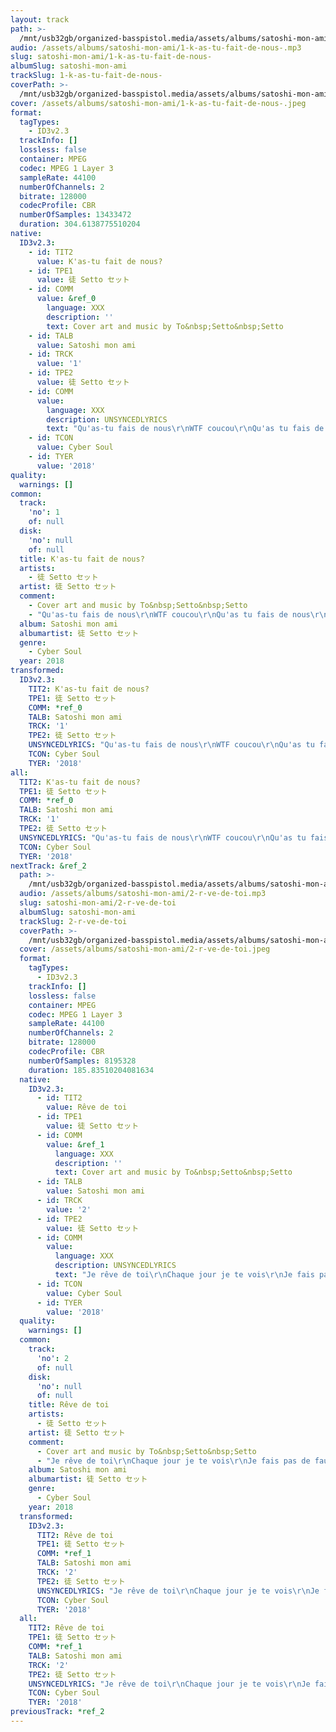 ```yaml
---
layout: track
path: >-
  /mnt/usb32gb/organized-basspistol.media/assets/albums/satoshi-mon-ami/1-k-as-tu-fait-de-nous-.mp3
audio: /assets/albums/satoshi-mon-ami/1-k-as-tu-fait-de-nous-.mp3
slug: satoshi-mon-ami/1-k-as-tu-fait-de-nous-
albumSlug: satoshi-mon-ami
trackSlug: 1-k-as-tu-fait-de-nous-
coverPath: >-
  /mnt/usb32gb/organized-basspistol.media/assets/albums/satoshi-mon-ami/1-k-as-tu-fait-de-nous-.jpeg
cover: /assets/albums/satoshi-mon-ami/1-k-as-tu-fait-de-nous-.jpeg
format:
  tagTypes:
    - ID3v2.3
  trackInfo: []
  lossless: false
  container: MPEG
  codec: MPEG 1 Layer 3
  sampleRate: 44100
  numberOfChannels: 2
  bitrate: 128000
  codecProfile: CBR
  numberOfSamples: 13433472
  duration: 304.6138775510204
native:
  ID3v2.3:
    - id: TIT2
      value: K'as-tu fait de nous?
    - id: TPE1
      value: 徒 Setto セット
    - id: COMM
      value: &ref_0
        language: XXX
        description: ''
        text: Cover art and music by To&nbsp;Setto&nbsp;Setto
    - id: TALB
      value: Satoshi mon ami
    - id: TRCK
      value: '1'
    - id: TPE2
      value: 徒 Setto セット
    - id: COMM
      value:
        language: XXX
        description: UNSYNCEDLYRICS
        text: "Qu'as-tu fais de nous\r\nWTF coucou\r\nQu'as tu fais de nous\r\nWTF coucou\r\n\r\nAcid est la tribe\r\nCyberpunk le game\r\nSur des reseau de bribe\r\non fait monter le fame\r\nMeme pas besoin de files\r\nIsole sur l'iles\r\non fait un tour au grotte\r\npour pas que la story capotte\r\n\r\nQu'as-tu fais de nous\r\nWTF coucou\r\nQu'as-tu fais de nous\r\nWTF coucou\r\n\r\nSi la police nous ajoute\r\nNouvelle vie nouveau compte\r\nOn tourne le dos au toute\r\non delete sans honte\r\nMeme pas besoin d'ecrire\r\ntu peux mäentendre rire\r\nen tour de face a face\r\nQui brise la glace\r\n\r\nQu'as-tu fais de nous\r\nWTF coucou\r\nQu'as tu fais de nous\r\nWTF coucou\r\n\r\n24 heures pour dechiffre\r\nOn dirait une invitation\r\nLa story que t'as balancer\r\nCryptokids une seul nation\r\ncelle des rave et du reve\r\nHilife a plein poumons\r\nLe flux n'as pas de treve\r\nEt en suede il mange du saumon\r\n\r\nQu'as-tu fais de nous\r\nWTF coucou\r\nQu'as tu fais de nous\r\nWTF coucou\r\nQu'as-tu fais de nous\r\nWTF coucou\r\nQu'as tu fais de nous\r\nWTF coucou\r\nQu'as-tu fais de nous\r\nWTF coucou\r\nQu'as tu fais de nous\r\nWTF coucou"
    - id: TCON
      value: Cyber Soul
    - id: TYER
      value: '2018'
quality:
  warnings: []
common:
  track:
    'no': 1
    of: null
  disk:
    'no': null
    of: null
  title: K'as-tu fait de nous?
  artists:
    - 徒 Setto セット
  artist: 徒 Setto セット
  comment:
    - Cover art and music by To&nbsp;Setto&nbsp;Setto
    - "Qu'as-tu fais de nous\r\nWTF coucou\r\nQu'as tu fais de nous\r\nWTF coucou\r\n\r\nAcid est la tribe\r\nCyberpunk le game\r\nSur des reseau de bribe\r\non fait monter le fame\r\nMeme pas besoin de files\r\nIsole sur l'iles\r\non fait un tour au grotte\r\npour pas que la story capotte\r\n\r\nQu'as-tu fais de nous\r\nWTF coucou\r\nQu'as-tu fais de nous\r\nWTF coucou\r\n\r\nSi la police nous ajoute\r\nNouvelle vie nouveau compte\r\nOn tourne le dos au toute\r\non delete sans honte\r\nMeme pas besoin d'ecrire\r\ntu peux mäentendre rire\r\nen tour de face a face\r\nQui brise la glace\r\n\r\nQu'as-tu fais de nous\r\nWTF coucou\r\nQu'as tu fais de nous\r\nWTF coucou\r\n\r\n24 heures pour dechiffre\r\nOn dirait une invitation\r\nLa story que t'as balancer\r\nCryptokids une seul nation\r\ncelle des rave et du reve\r\nHilife a plein poumons\r\nLe flux n'as pas de treve\r\nEt en suede il mange du saumon\r\n\r\nQu'as-tu fais de nous\r\nWTF coucou\r\nQu'as tu fais de nous\r\nWTF coucou\r\nQu'as-tu fais de nous\r\nWTF coucou\r\nQu'as tu fais de nous\r\nWTF coucou\r\nQu'as-tu fais de nous\r\nWTF coucou\r\nQu'as tu fais de nous\r\nWTF coucou"
  album: Satoshi mon ami
  albumartist: 徒 Setto セット
  genre:
    - Cyber Soul
  year: 2018
transformed:
  ID3v2.3:
    TIT2: K'as-tu fait de nous?
    TPE1: 徒 Setto セット
    COMM: *ref_0
    TALB: Satoshi mon ami
    TRCK: '1'
    TPE2: 徒 Setto セット
    UNSYNCEDLYRICS: "Qu'as-tu fais de nous\r\nWTF coucou\r\nQu'as tu fais de nous\r\nWTF coucou\r\n\r\nAcid est la tribe\r\nCyberpunk le game\r\nSur des reseau de bribe\r\non fait monter le fame\r\nMeme pas besoin de files\r\nIsole sur l'iles\r\non fait un tour au grotte\r\npour pas que la story capotte\r\n\r\nQu'as-tu fais de nous\r\nWTF coucou\r\nQu'as-tu fais de nous\r\nWTF coucou\r\n\r\nSi la police nous ajoute\r\nNouvelle vie nouveau compte\r\nOn tourne le dos au toute\r\non delete sans honte\r\nMeme pas besoin d'ecrire\r\ntu peux mäentendre rire\r\nen tour de face a face\r\nQui brise la glace\r\n\r\nQu'as-tu fais de nous\r\nWTF coucou\r\nQu'as tu fais de nous\r\nWTF coucou\r\n\r\n24 heures pour dechiffre\r\nOn dirait une invitation\r\nLa story que t'as balancer\r\nCryptokids une seul nation\r\ncelle des rave et du reve\r\nHilife a plein poumons\r\nLe flux n'as pas de treve\r\nEt en suede il mange du saumon\r\n\r\nQu'as-tu fais de nous\r\nWTF coucou\r\nQu'as tu fais de nous\r\nWTF coucou\r\nQu'as-tu fais de nous\r\nWTF coucou\r\nQu'as tu fais de nous\r\nWTF coucou\r\nQu'as-tu fais de nous\r\nWTF coucou\r\nQu'as tu fais de nous\r\nWTF coucou"
    TCON: Cyber Soul
    TYER: '2018'
all:
  TIT2: K'as-tu fait de nous?
  TPE1: 徒 Setto セット
  COMM: *ref_0
  TALB: Satoshi mon ami
  TRCK: '1'
  TPE2: 徒 Setto セット
  UNSYNCEDLYRICS: "Qu'as-tu fais de nous\r\nWTF coucou\r\nQu'as tu fais de nous\r\nWTF coucou\r\n\r\nAcid est la tribe\r\nCyberpunk le game\r\nSur des reseau de bribe\r\non fait monter le fame\r\nMeme pas besoin de files\r\nIsole sur l'iles\r\non fait un tour au grotte\r\npour pas que la story capotte\r\n\r\nQu'as-tu fais de nous\r\nWTF coucou\r\nQu'as-tu fais de nous\r\nWTF coucou\r\n\r\nSi la police nous ajoute\r\nNouvelle vie nouveau compte\r\nOn tourne le dos au toute\r\non delete sans honte\r\nMeme pas besoin d'ecrire\r\ntu peux mäentendre rire\r\nen tour de face a face\r\nQui brise la glace\r\n\r\nQu'as-tu fais de nous\r\nWTF coucou\r\nQu'as tu fais de nous\r\nWTF coucou\r\n\r\n24 heures pour dechiffre\r\nOn dirait une invitation\r\nLa story que t'as balancer\r\nCryptokids une seul nation\r\ncelle des rave et du reve\r\nHilife a plein poumons\r\nLe flux n'as pas de treve\r\nEt en suede il mange du saumon\r\n\r\nQu'as-tu fais de nous\r\nWTF coucou\r\nQu'as tu fais de nous\r\nWTF coucou\r\nQu'as-tu fais de nous\r\nWTF coucou\r\nQu'as tu fais de nous\r\nWTF coucou\r\nQu'as-tu fais de nous\r\nWTF coucou\r\nQu'as tu fais de nous\r\nWTF coucou"
  TCON: Cyber Soul
  TYER: '2018'
nextTrack: &ref_2
  path: >-
    /mnt/usb32gb/organized-basspistol.media/assets/albums/satoshi-mon-ami/2-r-ve-de-toi.mp3
  audio: /assets/albums/satoshi-mon-ami/2-r-ve-de-toi.mp3
  slug: satoshi-mon-ami/2-r-ve-de-toi
  albumSlug: satoshi-mon-ami
  trackSlug: 2-r-ve-de-toi
  coverPath: >-
    /mnt/usb32gb/organized-basspistol.media/assets/albums/satoshi-mon-ami/2-r-ve-de-toi.jpeg
  cover: /assets/albums/satoshi-mon-ami/2-r-ve-de-toi.jpeg
  format:
    tagTypes:
      - ID3v2.3
    trackInfo: []
    lossless: false
    container: MPEG
    codec: MPEG 1 Layer 3
    sampleRate: 44100
    numberOfChannels: 2
    bitrate: 128000
    codecProfile: CBR
    numberOfSamples: 8195328
    duration: 185.83510204081634
  native:
    ID3v2.3:
      - id: TIT2
        value: Rêve de toi
      - id: TPE1
        value: 徒 Setto セット
      - id: COMM
        value: &ref_1
          language: XXX
          description: ''
          text: Cover art and music by To&nbsp;Setto&nbsp;Setto
      - id: TALB
        value: Satoshi mon ami
      - id: TRCK
        value: '2'
      - id: TPE2
        value: 徒 Setto セット
      - id: COMM
        value:
          language: XXX
          description: UNSYNCEDLYRICS
          text: "Je rêve de toi\r\nChaque jour je te vois\r\nJe fais pas de faux pas\r\nToujours des commentaires sympas\r\n\r\nTa vie est belle\r\nÇa se voit sur les cocotiers\r\nMais mon label\r\nNe pourras pas me déployer\r\n\r\nUne fois, chaque fois, que mon téléphone\r\nS’allume, s’éclaire, sonne le vibraphone\r\nJ’espère, c'est claire, que c'est la bonne\r\nFois en moi, mais cette fois, ce n'est pas toi\r\n\r\nJ'ajoute des cœurs\r\nA tous les poste que tu publies\r\nJ’envoie des merdes\r\nA tous les cons qui t'humilient\r\n\r\nTa vie radieuse\r\nIllumine mes après-midi\r\nQuand je me lève\r\nAprès avoir perdu encore une nuit\r\n\r\nUne fois, chaque fois, que mon téléphone\r\nS’allume, s’éclaire, sonne le vibraphone\r\nJ’espère, c'est claire, que c'est la bonne\r\nFois en moi, mais cette fois, toujours pas toi"
      - id: TCON
        value: Cyber Soul
      - id: TYER
        value: '2018'
  quality:
    warnings: []
  common:
    track:
      'no': 2
      of: null
    disk:
      'no': null
      of: null
    title: Rêve de toi
    artists:
      - 徒 Setto セット
    artist: 徒 Setto セット
    comment:
      - Cover art and music by To&nbsp;Setto&nbsp;Setto
      - "Je rêve de toi\r\nChaque jour je te vois\r\nJe fais pas de faux pas\r\nToujours des commentaires sympas\r\n\r\nTa vie est belle\r\nÇa se voit sur les cocotiers\r\nMais mon label\r\nNe pourras pas me déployer\r\n\r\nUne fois, chaque fois, que mon téléphone\r\nS’allume, s’éclaire, sonne le vibraphone\r\nJ’espère, c'est claire, que c'est la bonne\r\nFois en moi, mais cette fois, ce n'est pas toi\r\n\r\nJ'ajoute des cœurs\r\nA tous les poste que tu publies\r\nJ’envoie des merdes\r\nA tous les cons qui t'humilient\r\n\r\nTa vie radieuse\r\nIllumine mes après-midi\r\nQuand je me lève\r\nAprès avoir perdu encore une nuit\r\n\r\nUne fois, chaque fois, que mon téléphone\r\nS’allume, s’éclaire, sonne le vibraphone\r\nJ’espère, c'est claire, que c'est la bonne\r\nFois en moi, mais cette fois, toujours pas toi"
    album: Satoshi mon ami
    albumartist: 徒 Setto セット
    genre:
      - Cyber Soul
    year: 2018
  transformed:
    ID3v2.3:
      TIT2: Rêve de toi
      TPE1: 徒 Setto セット
      COMM: *ref_1
      TALB: Satoshi mon ami
      TRCK: '2'
      TPE2: 徒 Setto セット
      UNSYNCEDLYRICS: "Je rêve de toi\r\nChaque jour je te vois\r\nJe fais pas de faux pas\r\nToujours des commentaires sympas\r\n\r\nTa vie est belle\r\nÇa se voit sur les cocotiers\r\nMais mon label\r\nNe pourras pas me déployer\r\n\r\nUne fois, chaque fois, que mon téléphone\r\nS’allume, s’éclaire, sonne le vibraphone\r\nJ’espère, c'est claire, que c'est la bonne\r\nFois en moi, mais cette fois, ce n'est pas toi\r\n\r\nJ'ajoute des cœurs\r\nA tous les poste que tu publies\r\nJ’envoie des merdes\r\nA tous les cons qui t'humilient\r\n\r\nTa vie radieuse\r\nIllumine mes après-midi\r\nQuand je me lève\r\nAprès avoir perdu encore une nuit\r\n\r\nUne fois, chaque fois, que mon téléphone\r\nS’allume, s’éclaire, sonne le vibraphone\r\nJ’espère, c'est claire, que c'est la bonne\r\nFois en moi, mais cette fois, toujours pas toi"
      TCON: Cyber Soul
      TYER: '2018'
  all:
    TIT2: Rêve de toi
    TPE1: 徒 Setto セット
    COMM: *ref_1
    TALB: Satoshi mon ami
    TRCK: '2'
    TPE2: 徒 Setto セット
    UNSYNCEDLYRICS: "Je rêve de toi\r\nChaque jour je te vois\r\nJe fais pas de faux pas\r\nToujours des commentaires sympas\r\n\r\nTa vie est belle\r\nÇa se voit sur les cocotiers\r\nMais mon label\r\nNe pourras pas me déployer\r\n\r\nUne fois, chaque fois, que mon téléphone\r\nS’allume, s’éclaire, sonne le vibraphone\r\nJ’espère, c'est claire, que c'est la bonne\r\nFois en moi, mais cette fois, ce n'est pas toi\r\n\r\nJ'ajoute des cœurs\r\nA tous les poste que tu publies\r\nJ’envoie des merdes\r\nA tous les cons qui t'humilient\r\n\r\nTa vie radieuse\r\nIllumine mes après-midi\r\nQuand je me lève\r\nAprès avoir perdu encore une nuit\r\n\r\nUne fois, chaque fois, que mon téléphone\r\nS’allume, s’éclaire, sonne le vibraphone\r\nJ’espère, c'est claire, que c'est la bonne\r\nFois en moi, mais cette fois, toujours pas toi"
    TCON: Cyber Soul
    TYER: '2018'
previousTrack: *ref_2
---
```


